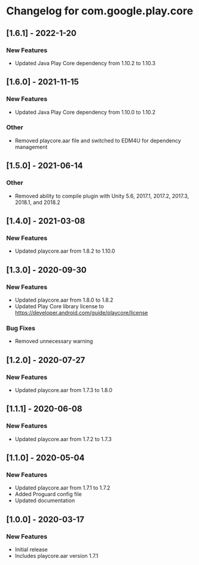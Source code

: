 # Changelog for com.google.play.core

## [1.6.1] - 2022-1-20
### New Features
 - Updated Java Play Core dependency from 1.10.2 to 1.10.3

## [1.6.0] - 2021-11-15
### New Features
 - Updated Java Play Core dependency from 1.10.0 to 1.10.2
### Other
 - Removed playcore.aar file and switched to EDM4U for dependency management

## [1.5.0] - 2021-06-14
### Other
 - Removed ability to compile plugin with Unity 5.6, 2017.1, 2017.2, 2017.3, 2018.1, and 2018.2

## [1.4.0] - 2021-03-08
### New Features
 - Updated playcore.aar from 1.8.2 to 1.10.0

## [1.3.0] - 2020-09-30
### New Features
 - Updated playcore.aar from 1.8.0 to 1.8.2
 - Updated Play Core library license to https://developer.android.com/guide/playcore/license
### Bug Fixes
 - Removed unnecessary warning

## [1.2.0] - 2020-07-27
### New Features
 - Updated playcore.aar from 1.7.3 to 1.8.0

## [1.1.1] - 2020-06-08
### New Features
 - Updated playcore.aar from 1.7.2 to 1.7.3

## [1.1.0] - 2020-05-04
### New Features
 - Updated playcore.aar from 1.7.1 to 1.7.2
 - Added Proguard config file
 - Updated documentation

## [1.0.0] - 2020-03-17
### New Features
 - Initial release
 - Includes playcore.aar version 1.7.1

